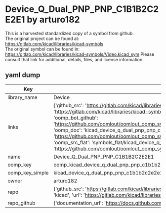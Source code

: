 # Device_Q_Dual_PNP_PNP_C1B1B2C2E2E1 by arturo182  
This is a harvested standardized copy of a symbol from github.  
The original project can be found at:  
https://gitlab.com/kicad/libraries/kicad-symbols  
The original symbol can be found in:
https://gitlab.com/kicad/libraries/kicad-symbols/Video.kicad_sym
Please consult that link for additional, details, files, and license information.  
## yaml dump  
| Key | Value |  
| --- | --- |  
| library_name | Device |  
| links | {'github_src': 'https://gitlab.com/kicad/libraries/kicad-symbols/Video.kicad_sym', 'github_src_repo': 'https://gitlab.com/kicad/libraries/kicad-symbols', 'oomp_bot': 'kicad_device_q_dual_pnp_pnp_c1b1b2c2e2e1/working', 'oomp_bot_github': 'https://github.com/oomlout/oomlout_oomp_symbol_bot/tree/main/kicad_device_q_dual_pnp_pnp_c1b1b2c2e2e1/working', 'oomp_doc': 'kicad_device_q_dual_pnp_pnp_c1b1b2c2e2e1/working', 'oomp_doc_github': 'https://github.com/oomlout/oomlout_oomp_symbol_doc/tree/main/kicad_device_q_dual_pnp_pnp_c1b1b2c2e2e1/working', 'oomp_src_flat': 'symbols_flat/kicad_device_q_dual_pnp_pnp_c1b1b2c2e2e1/working', 'oomp_src_flat_github': 'https://github.com/oomlout/oomlout_oomp_symbol_src/tree/main/kicad_device_q_dual_pnp_pnp_c1b1b2c2e2e1/working'} |  
| name | Device_Q_Dual_PNP_PNP_C1B1B2C2E2E1 |  
| oomp_key | oomp_kicad_device_q_dual_pnp_pnp_c1b1b2c2e2e1 |  
| oomp_key_simple | kicad_device_q_dual_pnp_pnp_c1b1b2c2e2e1 |  
| owner | arturo182 |  
| repo | {'github_src': 'https://gitlab.com/kicad/libraries/kicad-symbols/Video.kicad_sym', 'name': 'libraries/kicad-symbols', 'owner': 'kicad', 'url': 'https://gitlab.com/kicad/libraries/kicad-symbols'} |  
| repo_github | {'documentation_url': 'https://docs.github.com/rest/repos/repos#get-a-repository', 'message': 'Not Found'} |  

